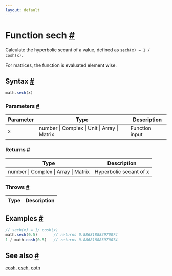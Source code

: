 ```yaml
---
layout: default
---
```


<!-- Note: This file is automatically generated from source code comments. Changes made in this file will be overridden. -->

<h1 id="function-sech">Function sech <a href="#function-sech" title="Permalink">#</a></h1>

Calculate the hyperbolic secant of a value,
defined as `sech(x) = 1 / cosh(x)`.

For matrices, the function is evaluated element wise.


<h2 id="syntax">Syntax <a href="#syntax" title="Permalink">#</a></h2>

```js
math.sech(x)
```

<h3 id="parameters">Parameters <a href="#parameters" title="Permalink">#</a></h3>

Parameter | Type | Description
--------- | ---- | -----------
`x` | number &#124; Complex &#124; Unit &#124; Array &#124; Matrix | Function input

<h3 id="returns">Returns <a href="#returns" title="Permalink">#</a></h3>

Type | Description
---- | -----------
number &#124; Complex &#124; Array &#124; Matrix | Hyperbolic secant of x


<h3 id="throws">Throws <a href="#throws" title="Permalink">#</a></h3>

Type | Description
---- | -----------


<h2 id="examples">Examples <a href="#examples" title="Permalink">#</a></h2>

```js
// sech(x) = 1/ cosh(x)
math.sech(0.5)       // returns 0.886818883970074
1 / math.cosh(0.5)   // returns 0.886818883970074
```


<h2 id="see-also">See also <a href="#see-also" title="Permalink">#</a></h2>

[cosh](cosh.html),
[csch](csch.html),
[coth](coth.html)
